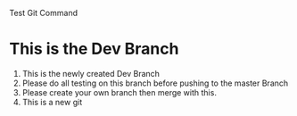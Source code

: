 Test Git Command
# This is the Dev Branch
1. This is the newly created Dev Branch
2. Please do all testing on this branch before pushing to the master Branch
4. Please create your own branch then merge with this.
5. This is a new git